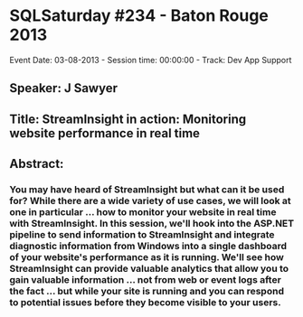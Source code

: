 # SQLSaturday #234 - Baton Rouge 2013
Event Date: 03-08-2013 - Session time: 00:00:00 - Track: Dev App Support
## Speaker: J Sawyer
## Title: StreamInsight in action: Monitoring website performance in real time
## Abstract:
### You may have heard of StreamInsight but what can it be used for? While there are a wide variety of use cases, we will look at one in particular ... how to monitor your website in real time with StreamInsight. In this session, we'll hook into the ASP.NET pipeline to send information to StreamInsight and integrate diagnostic information from Windows into a single dashboard of your website's performance as it is running. We'll see how StreamInsight can provide valuable analytics that allow you to gain valuable information ... not from web or event logs after the fact ... but while your site is running and you can respond to potential issues before they become visible to your users.
